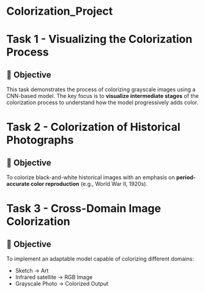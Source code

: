 # Colorization_Project

# Task 1 - Visualizing the Colorization Process

## 📌 Objective
This task demonstrates the process of colorizing grayscale images using a CNN-based model. The key focus is to **visualize intermediate stages** of the colorization process to understand how the model progressively adds color.

# Task 2 - Colorization of Historical Photographs

## 🎯 Objective
To colorize black-and-white historical images with an emphasis on **period-accurate color reproduction** (e.g., World War II, 1920s).

# Task 3 - Cross-Domain Image Colorization

## 🎯 Objective
To implement an adaptable model capable of colorizing different domains:
- Sketch → Art
- Infrared satellite → RGB Image
- Grayscale Photo → Colorized Output
